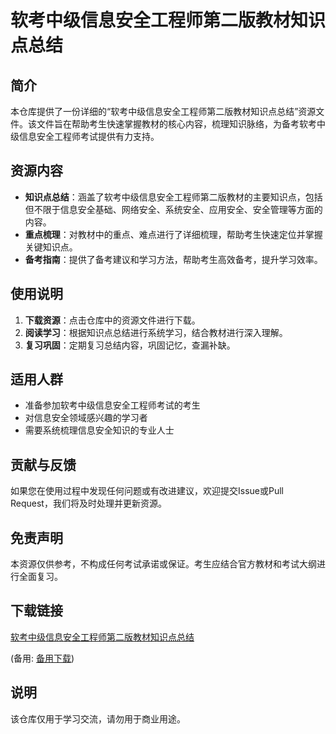 # 软考中级信息安全工程师第二版教材知识点总结

## 简介

本仓库提供了一份详细的“软考中级信息安全工程师第二版教材知识点总结”资源文件。该文件旨在帮助考生快速掌握教材的核心内容，梳理知识脉络，为备考软考中级信息安全工程师考试提供有力支持。

## 资源内容

- **知识点总结**：涵盖了软考中级信息安全工程师第二版教材的主要知识点，包括但不限于信息安全基础、网络安全、系统安全、应用安全、安全管理等方面的内容。
- **重点梳理**：对教材中的重点、难点进行了详细梳理，帮助考生快速定位并掌握关键知识点。
- **备考指南**：提供了备考建议和学习方法，帮助考生高效备考，提升学习效率。

## 使用说明

1. **下载资源**：点击仓库中的资源文件进行下载。
2. **阅读学习**：根据知识点总结进行系统学习，结合教材进行深入理解。
3. **复习巩固**：定期复习总结内容，巩固记忆，查漏补缺。

## 适用人群

- 准备参加软考中级信息安全工程师考试的考生
- 对信息安全领域感兴趣的学习者
- 需要系统梳理信息安全知识的专业人士

## 贡献与反馈

如果您在使用过程中发现任何问题或有改进建议，欢迎提交Issue或Pull Request，我们将及时处理并更新资源。

## 免责声明

本资源仅供参考，不构成任何考试承诺或保证。考生应结合官方教材和考试大纲进行全面复习。

## 下载链接
[软考中级信息安全工程师第二版教材知识点总结](https://pan.quark.cn/s/316b42b5acf1) 

(备用: [备用下载](https://pan.baidu.com/s/1njIKaJjQGx83rmxkIFoPAg?pwd=1234))

## 说明

该仓库仅用于学习交流，请勿用于商业用途。
